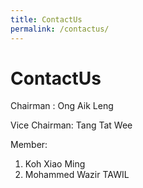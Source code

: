 ```yaml
---
title: ContactUs
permalink: /contactus/
---
```


# ContactUs

Chairman :  Ong Aik Leng 

Vice Chairman:  Tang Tat Wee

Member:
1. Koh Xiao Ming
2. Mohammed Wazir TAWIL
